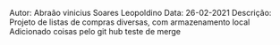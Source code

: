 Autor: Abraão vinicius Soares Leopoldino
Data: 26-02-2021
Descrição: Projeto de listas de compras diversas, com armazenamento local
Adicionado coisas pelo git hub
teste de merge
